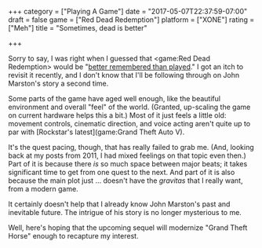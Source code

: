 +++
category = ["Playing A Game"]
date = "2017-05-07T22:37:59-07:00"
draft = false
game = ["Red Dead Redemption"]
platform = ["XONE"]
rating = ["Meh"]
title = "Sometimes, dead is better"

+++

Sorry to say, I was right when I guessed that <game:Red Dead Redemption> would be "[better remembered than played]($SiteBaseURL$2014/05/07/rose-colored-redemption/)."  I got an itch to revisit it recently, and I don't know that I'll be following through on John Marston's story a second time.

Some parts of the game have aged well enough, like the beautiful environment and overall "feel" of the world.  (Granted, up-scaling the game on current hardware helps this a bit.)  Most of it just feels a little old: movement controls, cinematic direction, and voice acting aren't quite up to par with [Rockstar's latest](game:Grand Theft Auto V).

It's the quest pacing, though, that has really failed to grab me.  (And, looking back at my posts from 2011, I had mixed feelings on that topic even then.)  Part of it is because there <i>is</i> so much space between major beats; it takes significant time to get from one quest to the next.  And part of it is also because the main plot just ... doesn't have the <i>gravitas</i> that I really want, from a modern game.

It certainly doesn't help that I already know John Marston's past and inevitable future.  The intrigue of his story is no longer mysterious to me.

Well, here's hoping that the upcoming sequel will modernize "Grand Theft Horse" enough to recapture my interest.
